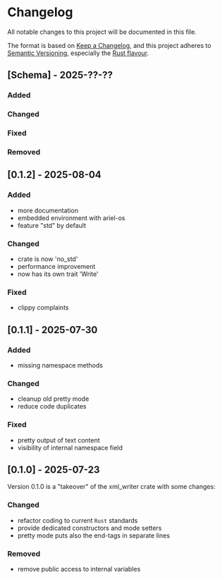 # Changelog

All notable changes to this project will be documented in this file.

The format is based on [Keep a Changelog](https://keepachangelog.com/en/1.0.0/),
and this project adheres to [Semantic Versioning](https://semver.org/spec/v2.0.0.html),
especially the [Rust flavour](https://doc.rust-lang.org/cargo/reference/semver.html).

## [Schema] - 2025-??-??

### Added

### Changed

### Fixed

### Removed

## [0.1.2] - 2025-08-04

### Added
- more documentation
- embedded environment with ariel-os
- feature "std" by default

### Changed
- crate is now 'no_std'
- performance improvement
- now has its own trait 'Write'

### Fixed
- clippy complaints

## [0.1.1] - 2025-07-30

### Added
- missing namespace methods

### Changed
- cleanup old pretty mode
- reduce code duplicates

### Fixed
- pretty output of text content
- visibility of internal namespace field

## [0.1.0] - 2025-07-23

Version 0.1.0 is a "takeover" of the xml_writer crate with some changes:

### Changed
- refactor coding to current `Rust` standards
- provide dedicated constructors and mode setters
- pretty mode puts also the end-tags in separate lines


### Removed
- remove public access to internal variables
